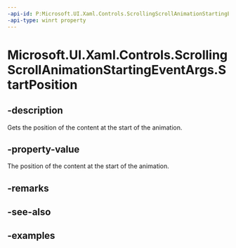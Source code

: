 ```yaml
---
-api-id: P:Microsoft.UI.Xaml.Controls.ScrollingScrollAnimationStartingEventArgs.StartPosition
-api-type: winrt property
---
```


# Microsoft.UI.Xaml.Controls.ScrollingScrollAnimationStartingEventArgs.StartPosition

<!--
public System.Numerics.Vector2 StartPosition { get; }
-->

## -description

Gets the position of the content at the start of the animation.

## -property-value

The position of the content at the start of the animation.

## -remarks

## -see-also

## -examples
